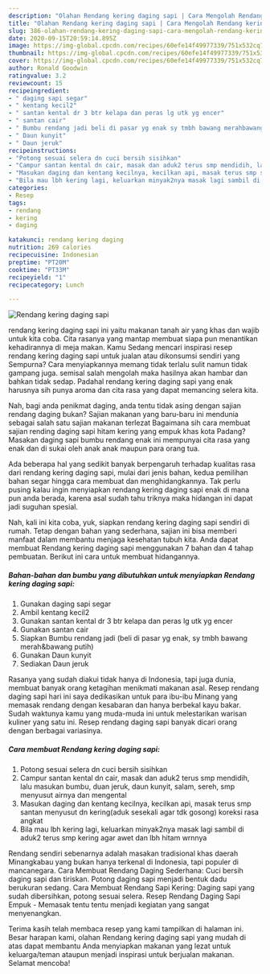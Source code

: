 ```yaml
---
description: "Olahan Rendang kering daging sapi | Cara Mengolah Rendang kering daging sapi Yang Lezat"
title: "Olahan Rendang kering daging sapi | Cara Mengolah Rendang kering daging sapi Yang Lezat"
slug: 386-olahan-rendang-kering-daging-sapi-cara-mengolah-rendang-kering-daging-sapi-yang-lezat
date: 2020-09-15T20:59:14.895Z
image: https://img-global.cpcdn.com/recipes/60efe14f49977339/751x532cq70/rendang-kering-daging-sapi-foto-resep-utama.jpg
thumbnail: https://img-global.cpcdn.com/recipes/60efe14f49977339/751x532cq70/rendang-kering-daging-sapi-foto-resep-utama.jpg
cover: https://img-global.cpcdn.com/recipes/60efe14f49977339/751x532cq70/rendang-kering-daging-sapi-foto-resep-utama.jpg
author: Ronald Goodwin
ratingvalue: 3.2
reviewcount: 15
recipeingredient:
- " daging sapi segar"
- " kentang kecil2"
- " santan kental dr 3 btr kelapa dan peras lg utk yg encer"
- " santan cair"
- " Bumbu rendang jadi beli di pasar yg enak sy tmbh bawang merahbawang putih"
- " Daun kunyit"
- " Daun jeruk"
recipeinstructions:
- "Potong sesuai selera dn cuci bersih sisihkan"
- "Campur santan kental dn cair, masak dan aduk2 terus smp mendidih, lalu masukan bumbu, duan jeruk, daun kunyit, salam, sereh, smp menyusut airnya dan mengental"
- "Masukan daging dan kentang kecilnya, kecilkan api, masak terus smp santan menyusut dn kering(aduk sesekali agar tdk gosong) koreksi rasa angkat"
- "Bila mau lbh kering lagi, keluarkan minyak2nya masak lagi sambil di aduk2 terus smp kering agar awet dan lbh hitam wrnnya"
categories:
- Resep
tags:
- rendang
- kering
- daging

katakunci: rendang kering daging 
nutrition: 269 calories
recipecuisine: Indonesian
preptime: "PT20M"
cooktime: "PT33M"
recipeyield: "1"
recipecategory: Lunch

---
```



![Rendang kering daging sapi](https://img-global.cpcdn.com/recipes/60efe14f49977339/751x532cq70/rendang-kering-daging-sapi-foto-resep-utama.jpg)


rendang kering daging sapi ini yaitu makanan tanah air yang khas dan wajib untuk kita coba. Cita rasanya yang mantap membuat siapa pun menantikan kehadirannya di meja makan.
Kamu Sedang mencari inspirasi resep rendang kering daging sapi untuk jualan atau dikonsumsi sendiri yang Sempurna? Cara menyiapkannya memang tidak terlalu sulit namun tidak gampang juga. semisal salah mengolah maka hasilnya akan hambar dan bahkan tidak sedap. Padahal rendang kering daging sapi yang enak harusnya sih punya aroma dan cita rasa yang dapat memancing selera kita.

Nah, bagi anda penikmat daging, anda tentu tidak asing dengan sajian rendang daging bukan? Sajian makanan yang baru-baru ini mendunia sebagai salah satu sajian makanan terlezat Bagaimana sih cara membuat sajian rending daging sapi hitam kering yang empuk khas kota Padang? Masakan daging sapi bumbu rendang enak ini mempunyai cita rasa yang enak dan di sukai oleh anak anak maupun para orang tua.

Ada beberapa hal yang sedikit banyak berpengaruh terhadap kualitas rasa dari rendang kering daging sapi, mulai dari jenis bahan, kedua pemilihan bahan segar hingga cara membuat dan menghidangkannya. Tak perlu pusing kalau ingin menyiapkan rendang kering daging sapi enak di mana pun anda berada, karena asal sudah tahu triknya maka hidangan ini dapat jadi suguhan spesial.


Nah, kali ini kita coba, yuk, siapkan rendang kering daging sapi sendiri di rumah. Tetap dengan bahan yang sederhana, sajian ini bisa memberi manfaat dalam membantu menjaga kesehatan tubuh kita. Anda dapat membuat Rendang kering daging sapi menggunakan 7 bahan dan 4 tahap pembuatan. Berikut ini cara untuk membuat hidangannya.

<!--inarticleads1-->

##### Bahan-bahan dan bumbu yang dibutuhkan untuk menyiapkan Rendang kering daging sapi:

1. Gunakan  daging sapi segar
1. Ambil  kentang kecil2
1. Gunakan  santan kental dr 3 btr kelapa dan peras lg utk yg encer
1. Gunakan  santan cair
1. Siapkan  Bumbu rendang jadi (beli di pasar yg enak, sy tmbh bawang merah&amp;bawang putih)
1. Gunakan  Daun kunyit
1. Sediakan  Daun jeruk


Rasanya yang sudah diakui tidak hanya di Indonesia, tapi juga dunia, membuat banyak orang ketagihan menikmati makanan asal. Resep rendang daging sapi hari ini saya dedikasikan untuk para ibu-ibu Minang yang memasak rendang dengan kesabaran dan hanya berbekal kayu bakar. Sudah waktunya kamu yang muda-muda ini untuk melestarikan warisan kuliner yang satu ini. Resep rendang daging sapi banyak dicari orang dengan berbagai variasinya. 

<!--inarticleads2-->

##### Cara membuat Rendang kering daging sapi:

1. Potong sesuai selera dn cuci bersih sisihkan
1. Campur santan kental dn cair, masak dan aduk2 terus smp mendidih, lalu masukan bumbu, duan jeruk, daun kunyit, salam, sereh, smp menyusut airnya dan mengental
1. Masukan daging dan kentang kecilnya, kecilkan api, masak terus smp santan menyusut dn kering(aduk sesekali agar tdk gosong) koreksi rasa angkat
1. Bila mau lbh kering lagi, keluarkan minyak2nya masak lagi sambil di aduk2 terus smp kering agar awet dan lbh hitam wrnnya


Rendang sendiri sebenarnya adalah masakan tradisional khas daerah Minangkabau yang bukan hanya terkenal di Indonesia, tapi populer di mancanegara. Cara Membuat Rendang Daging Sederhana: Cuci bersih daging sapi dan tiriskan. Potong daging sapi menjadi bentuk dadu berukuran sedang. Cara Membuat Rendang Sapi Kering: Daging sapi yang sudah dibersihkan, potong sesuai selera. Resep Rendang Daging Sapi Empuk - Memasak tentu tentu menjadi kegiatan yang sangat menyenangkan. 

Terima kasih telah membaca resep yang kami tampilkan di halaman ini. Besar harapan kami, olahan Rendang kering daging sapi yang mudah di atas dapat membantu Anda menyiapkan makanan yang lezat untuk keluarga/teman ataupun menjadi inspirasi untuk berjualan makanan. Selamat mencoba!
